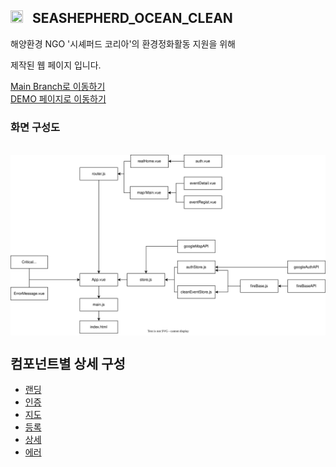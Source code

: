 
## <img src="https://emojipedia-us.s3.dualstack.us-west-1.amazonaws.com/thumbs/120/google/313/whale_1f40b.png" width="20" height="20"> &nbsp; SEASHEPHERD_OCEAN_CLEAN

해양환경 NGO '시셰퍼드 코리아'의 환경정화활동 지원을 위해 

제작된 웹 페이지 입니다.

[Main Branch로 이동하기](https://github.com/vonovo123/SeaShepherd_OceanClean)
<br/>
[DEMO 페이지로 이동하기](https://vonovo123.github.io/SeaShepherd_OceanClean/)


### 화면 구성도
<br>
<div style="background-color:white">
<img src="./README_ASSET/componentDependency.svg">
</div>

## 컴포넌트별 상세 구성
- [랜딩](./devNote/LANDING.md)
- [인증](./devNote/AUTH.md)
- [지도](./devNote/MAP.md)
- [등록](./devNote/REGIST.md)
- [상세](./devNote/DETAIL.md)
- [에러](./devNote/ERROR.md)